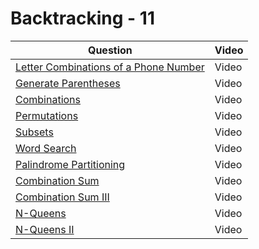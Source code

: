 # Backtracking - 11

| Question                                                                                                     | Video |
| ------------------------------------------------------------------------------------------------------------ | ----- |
| [Letter Combinations of a Phone Number](https://leetcode.com/problems/letter-combinations-of-a-phone-number) | Video |
| [Generate Parentheses](https://leetcode.com/problems/generate-parentheses)                                   | Video |
| [Combinations](https://leetcode.com/problems/combinations)                                                   | Video |
| [Permutations](https://leetcode.com/problems/permutations)                                                   | Video |
| [Subsets](https://leetcode.com/problems/subsets)                                                             | Video |
| [Word Search](https://leetcode.com/problems/word-search)                                                     | Video |
| [Palindrome Partitioning](https://leetcode.com/problems/palindrome-partitioning)                             | Video |
| [Combination Sum](https://leetcode.com/problems/combination-sum)                                             | Video |
| [Combination Sum III](https://leetcode.com/problems/combination-sum-iii)                                     | Video |
| [N-Queens](https://leetcode.com/problems/n-queens)                                                           | Video |
| [N-Queens II](https://leetcode.com/problems/n-queens-ii)                                                     | Video |
